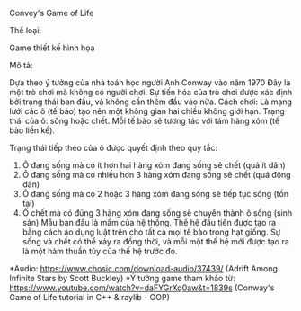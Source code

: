 Convey's Game of Life

Thể loại: 

Game thiết kế hình họa

Mô tả:

Dựa theo ý tưởng của nhà toán học người Anh Conway vào năm 1970
Đây là một trò chơi mà không có người chơi. Sự tiến hóa của trò chơi được xác định bởi trạng thái ban đầu, và không cần thêm đầu vào nữa.
Cách chơi:
Là mạng lưới các ô (tế bào) tạo nên một không gian hai chiều không giới hạn. Trạng thái của ô: sống hoặc chết. Mỗi tế bào sẽ tương tác với tám hàng xóm (tế bào liền kề).

Trạng thái tiếp theo của ô được quyết định theo quy tắc:

1. Ô đang sống mà có ít hơn hai hàng xóm đang sống sẽ chết (quá ít dân)
2. Ô đang sống mà có nhiều hơn 3 hàng xóm đang sống sẽ chết (quá đông dân)
3. Ô đang sống mà có 2 hoặc 3 hàng xóm đang sống sẽ tiếp tục sống (tồn tại)
4. Ô chết mà có đúng 3 hàng xóm đang sống sẽ chuyển thành ô sống (sinh sản)
Mẫu ban đầu là mầm của hệ thống. Thế hệ đầu tiên được tạo ra bằng cách áo dụng luật trên cho tất cả mọi tế bào trong hạt giống. Sự sống và chết có thể xảy ra đồng thời, và mỗi một thế hệ mới được tạo ra là một hàm thuần túy của thế hệ trước đó.

*Audio: https://www.chosic.com/download-audio/37439/ (Adrift Among Infinite Stars by Scott Buckley)
*Ý tưởng game tham khảo từ: https://www.youtube.com/watch?v=daFYGrXq0aw&t=1839s (Conway's Game of Life tutorial in C++ & raylib - OOP)
